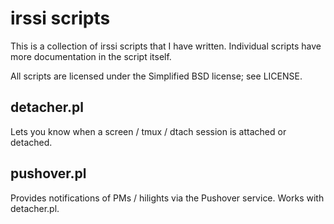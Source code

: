 # irssi scripts

This is a collection of irssi scripts that I have written.
Individual scripts have more documentation in the script itself.

All scripts are licensed under the Simplified BSD license; see LICENSE.

## detacher.pl

Lets you know when a screen / tmux / dtach session is attached or detached.

## pushover.pl

Provides notifications of PMs / hilights via the Pushover service. Works with detacher.pl.
